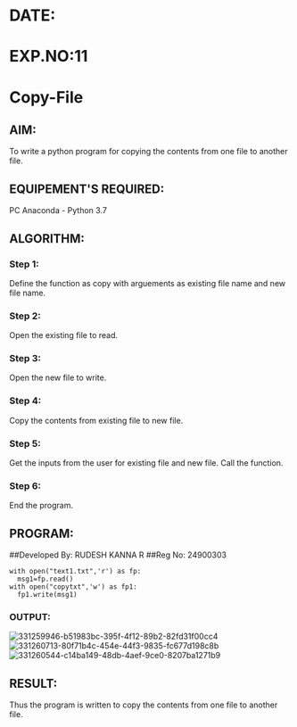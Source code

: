 # DATE:
# EXP.NO:11
# Copy-File
## AIM:
To write a python program for copying the contents from one file to another file.
## EQUIPEMENT'S REQUIRED: 
PC
Anaconda - Python 3.7
## ALGORITHM: 
### Step 1:
Define the function as copy with arguements as existing file name and new file name.
### Step 2: 
Open the existing file to read.
### Step 3: 
Open the new file to write.
### Step 4: 
Copy the contents from existing file to new file.
### Step 5: 
Get the inputs from the user for existing file and new file. Call the function.
### Step 6: 
End the program.

## PROGRAM:
##Developed By: RUDESH KANNA R
##Reg No: 24900303
```
with open("text1.txt",'r') as fp:
  msg1=fp.read()
with open("copytxt",'w') as fp1:
  fp1.write(msg1)
```
### OUTPUT:
![331259946-b51983bc-395f-4f12-89b2-82fd31f00cc4](https://github.com/user-attachments/assets/6a0eff4d-421a-4f44-913d-41ada863f852)
![331260713-80f71b4c-454e-44f3-9835-fc677d198c8b](https://github.com/user-attachments/assets/641431e3-8473-49b3-bf6e-102333dd54e1)
![331260544-c14ba149-48db-4aef-9ce0-8207ba1271b9](https://github.com/user-attachments/assets/df2f3907-02cf-466a-b5f8-fc90f2ab74d2)



## RESULT:
Thus the program is written to copy the contents from one file to another file.

